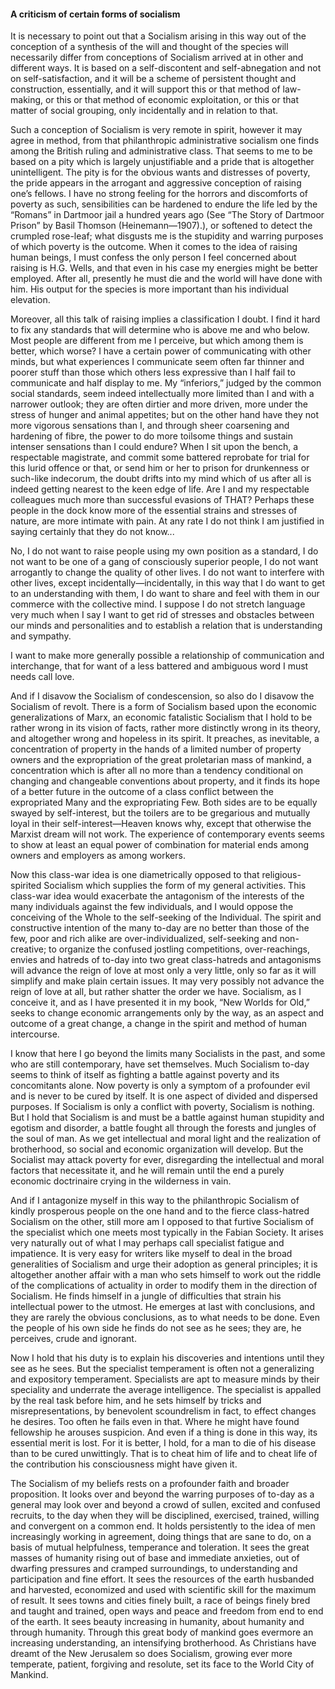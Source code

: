 #### A criticism of certain forms of socialism

It is necessary to point out that a Socialism arising in this way out of
the conception of a synthesis of the will and thought of the species
will necessarily differ from conceptions of Socialism arrived at in
other and different ways. It is based on a self-discontent and
self-abnegation and not on self-satisfaction, and it will be a scheme of
persistent thought and construction, essentially, and it will support
this or that method of law-making, or this or that method of economic
exploitation, or this or that matter of social grouping, only
incidentally and in relation to that.

Such a conception of Socialism is very remote in spirit, however it may
agree in method, from that philanthropic administrative socialism one
finds among the British ruling and administrative class. That seems to
me to be based on a pity which is largely unjustifiable and a pride that
is altogether unintelligent. The pity is for the obvious wants and
distresses of poverty, the pride appears in the arrogant and aggressive
conception of raising one’s fellows. I have no strong feeling for the
horrors and discomforts of poverty as such, sensibilities can be
hardened to endure the life led by the “Romans” in Dartmoor jail a
hundred years ago (See “The Story of Dartmoor Prison” by Basil Thomson
(Heinemann—1907).), or softened to detect the crumpled rose-leaf; what
disgusts me is the stupidity and warring purposes of which poverty is
the outcome. When it comes to the idea of raising human beings, I must
confess the only person I feel concerned about raising is H.G. Wells,
and that even in his case my energies might be better employed. After
all, presently he must die and the world will have done with him. His
output for the species is more important than his individual elevation.

Moreover, all this talk of raising implies a classification I doubt. I
find it hard to fix any standards that will determine who is above me
and who below. Most people are different from me I perceive, but which
among them is better, which worse? I have a certain power of
communicating with other minds, but what experiences I communicate seem
often far thinner and poorer stuff than those which others less
expressive than I half fail to communicate and half display to me. My
“inferiors,” judged by the common social standards, seem indeed
intellectually more limited than I and with a narrower outlook; they are
often dirtier and more driven, more under the stress of hunger and
animal appetites; but on the other hand have they not more vigorous
sensations than I, and through sheer coarsening and hardening of fibre,
the power to do more toilsome things and sustain intenser sensations
than I could endure? When I sit upon the bench, a respectable
magistrate, and commit some battered reprobate for trial for this lurid
offence or that, or send him or her to prison for drunkenness or
such-like indecorum, the doubt drifts into my mind which of us after all
is indeed getting nearest to the keen edge of life. Are I and my
respectable colleagues much more than successful evasions of THAT?
Perhaps these people in the dock know more of the essential strains and
stresses of nature, are more intimate with pain. At any rate I do not
think I am justified in saying certainly that they do not know...

No, I do not want to raise people using my own position as a standard, I
do not want to be one of a gang of consciously superior people, I do not
want arrogantly to change the quality of other lives. I do not want to
interfere with other lives, except incidentally—incidentally, in this
way that I do want to get to an understanding with them, I do want to
share and feel with them in our commerce with the collective mind. I
suppose I do not stretch language very much when I say I want to get rid
of stresses and obstacles between our minds and personalities and to
establish a relation that is understanding and sympathy.

I want to make more generally possible a relationship of communication
and interchange, that for want of a less battered and ambiguous word I
must needs call love.

And if I disavow the Socialism of condescension, so also do I disavow
the Socialism of revolt. There is a form of Socialism based upon the
economic generalizations of Marx, an economic fatalistic Socialism that
I hold to be rather wrong in its vision of facts, rather more distinctly
wrong in its theory, and altogether wrong and hopeless in its spirit. It
preaches, as inevitable, a concentration of property in the hands of a
limited number of property owners and the expropriation of the great
proletarian mass of mankind, a concentration which is after all no more
than a tendency conditional on changing and changeable conventions about
property, and it finds its hope of a better future in the outcome of a
class conflict between the expropriated Many and the expropriating Few.
Both sides are to be equally swayed by self-interest, but the toilers
are to be gregarious and mutually loyal in their self-interest—Heaven
knows why, except that otherwise the Marxist dream will not work. The
experience of contemporary events seems to show at least an equal power
of combination for material ends among owners and employers as among
workers.

Now this class-war idea is one diametrically opposed to that
religious-spirited Socialism which supplies the form of my general
activities. This class-war idea would exacerbate the antagonism of the
interests of the many individuals against the few individuals, and I
would oppose the conceiving of the Whole to the self-seeking of the
Individual. The spirit and constructive intention of the many to-day are
no better than those of the few, poor and rich alike are
over-individualized, self-seeking and non-creative; to organize the
confused jostling competitions, over-reachings, envies and hatreds of
to-day into two great class-hatreds and antagonisms will advance the
reign of love at most only a very little, only so far as it will
simplify and make plain certain issues. It may very possibly not advance
the reign of love at all, but rather shatter the order we have.
Socialism, as I conceive it, and as I have presented it in my book, “New
Worlds for Old,” seeks to change economic arrangements only by the way,
as an aspect and outcome of a great change, a change in the spirit and
method of human intercourse.

I know that here I go beyond the limits many Socialists in the past, and
some who are still contemporary, have set themselves. Much Socialism
to-day seems to think of itself as fighting a battle against poverty and
its concomitants alone. Now poverty is only a symptom of a profounder
evil and is never to be cured by itself. It is one aspect of divided and
dispersed purposes. If Socialism is only a conflict with poverty,
Socialism is nothing. But I hold that Socialism is and must be a battle
against human stupidity and egotism and disorder, a battle fought all
through the forests and jungles of the soul of man. As we get
intellectual and moral light and the realization of brotherhood, so
social and economic organization will develop. But the Socialist may
attack poverty for ever, disregarding the intellectual and moral factors
that necessitate it, and he will remain until the end a purely economic
doctrinaire crying in the wilderness in vain.

And if I antagonize myself in this way to the philanthropic Socialism of
kindly prosperous people on the one hand and to the fierce class-hatred
Socialism on the other, still more am I opposed to that furtive
Socialism of the specialist which one meets most typically in the Fabian
Society. It arises very naturally out of what I may perhaps call
specialist fatigue and impatience. It is very easy for writers like
myself to deal in the broad generalities of Socialism and urge their
adoption as general principles; it is altogether another affair with a
man who sets himself to work out the riddle of the complications of
actuality in order to modify them in the direction of Socialism. He
finds himself in a jungle of difficulties that strain his intellectual
power to the utmost. He emerges at last with conclusions, and they are
rarely the obvious conclusions, as to what needs to be done. Even the
people of his own side he finds do not see as he sees; they are, he
perceives, crude and ignorant.

Now I hold that his duty is to explain his discoveries and intentions
until they see as he sees. But the specialist temperament is often not a
generalizing and expository temperament. Specialists are apt to measure
minds by their speciality and underrate the average intelligence. The
specialist is appalled by the real task before him, and he sets himself
by tricks and misrepresentations, by benevolent scoundrelism in fact, to
effect changes he desires. Too often he fails even in that. Where he
might have found fellowship he arouses suspicion. And even if a thing is
done in this way, its essential merit is lost. For it is better, I hold,
for a man to die of his disease than to be cured unwittingly. That is to
cheat him of life and to cheat life of the contribution his
consciousness might have given it.

The Socialism of my beliefs rests on a profounder faith and broader
proposition. It looks over and beyond the warring purposes of to-day as
a general may look over and beyond a crowd of sullen, excited and
confused recruits, to the day when they will be disciplined, exercised,
trained, willing and convergent on a common end. It holds persistently
to the idea of men increasingly working in agreement, doing things that
are sane to do, on a basis of mutual helpfulness, temperance and
toleration. It sees the great masses of humanity rising out of base and
immediate anxieties, out of dwarfing pressures and cramped surroundings,
to understanding and participation and fine effort. It sees the
resources of the earth husbanded and harvested, economized and used with
scientific skill for the maximum of result. It sees towns and cities
finely built, a race of beings finely bred and taught and trained, open
ways and peace and freedom from end to end of the earth. It sees beauty
increasing in humanity, about humanity and through humanity. Through
this great body of mankind goes evermore an increasing understanding, an
intensifying brotherhood. As Christians have dreamt of the New Jerusalem
so does Socialism, growing ever more temperate, patient, forgiving and
resolute, set its face to the World City of Mankind.
